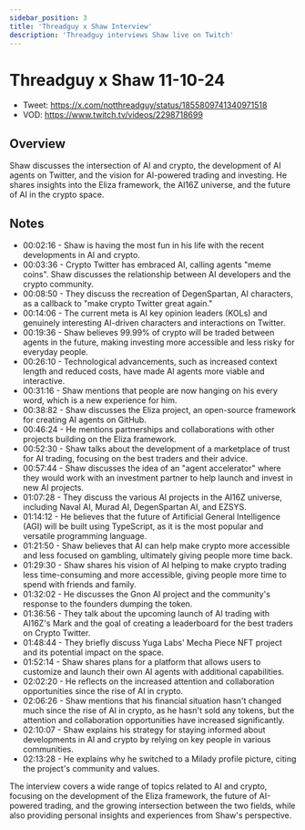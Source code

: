 ```yaml
---
sidebar_position: 3
title: 'Threadguy x Shaw Interview'
description: 'Threadguy interviews Shaw live on Twitch'
---
```


# Threadguy x Shaw 11-10-24

- Tweet: https://x.com/notthreadguy/status/1855809741340971518
- VOD: https://www.twitch.tv/videos/2298718699

## Overview

Shaw discusses the intersection of AI and crypto, the development of AI agents on Twitter, and the vision for AI-powered trading and investing. He shares insights into the Eliza framework, the AI16Z universe, and the future of AI in the crypto space.

## Notes

- 00:02:16 - Shaw is having the most fun in his life with the recent developments in AI and crypto.
- 00:03:36 - Crypto Twitter has embraced AI, calling agents "meme coins". Shaw discusses the relationship between AI developers and the crypto community.
- 00:08:50 - They discuss the recreation of DegenSpartan, AI characters, as a callback to "make crypto Twitter great again."
- 00:14:06 - The current meta is AI key opinion leaders (KOLs) and genuinely interesting AI-driven characters and interactions on Twitter.
- 00:19:36 - Shaw believes 99.99% of crypto will be traded between agents in the future, making investing more accessible and less risky for everyday people.
- 00:26:10 - Technological advancements, such as increased context length and reduced costs, have made AI agents more viable and interactive.
- 00:31:16 - Shaw mentions that people are now hanging on his every word, which is a new experience for him.
- 00:38:82 - Shaw discusses the Eliza project, an open-source framework for creating AI agents on GitHub.
- 00:46:24 - He mentions partnerships and collaborations with other projects building on the Eliza framework.
- 00:52:30 - Shaw talks about the development of a marketplace of trust for AI trading, focusing on the best traders and their advice.
- 00:57:44 - Shaw discusses the idea of an "agent accelerator" where they would work with an investment partner to help launch and invest in new AI projects.
- 01:07:28 - They discuss the various AI projects in the AI16Z universe, including Naval AI, Murad AI, DegenSpartan AI, and EZSYS.
- 01:14:12 - He believes that the future of Artificial General Intelligence (AGI) will be built using TypeScript, as it is the most popular and versatile programming language.
- 01:21:50 - Shaw believes that AI can help make crypto more accessible and less focused on gambling, ultimately giving people more time back.
- 01:29:30 - Shaw shares his vision of AI helping to make crypto trading less time-consuming and more accessible, giving people more time to spend with friends and family.
- 01:32:02 - He discusses the Gnon AI project and the community's response to the founders dumping the token.
- 01:36:56 - They talk about the upcoming launch of AI trading with AI16Z's Mark and the goal of creating a leaderboard for the best traders on Crypto Twitter.
- 01:48:44 - They briefly discuss Yuga Labs' Mecha Piece NFT project and its potential impact on the space.
- 01:52:14 - Shaw shares plans for a platform that allows users to customize and launch their own AI agents with additional capabilities.
- 02:02:20 - He reflects on the increased attention and collaboration opportunities since the rise of AI in crypto.
- 02:06:26 - Shaw mentions that his financial situation hasn't changed much since the rise of AI in crypto, as he hasn't sold any tokens, but the attention and collaboration opportunities have increased significantly.
- 02:10:07 - Shaw explains his strategy for staying informed about developments in AI and crypto by relying on key people in various communities.
- 02:13:28 - He explains why he switched to a Milady profile picture, citing the project's community and values.

The interview covers a wide range of topics related to AI and crypto, focusing on the development of the Eliza framework, the future of AI-powered trading, and the growing intersection between the two fields, while also providing personal insights and experiences from Shaw's perspective.
